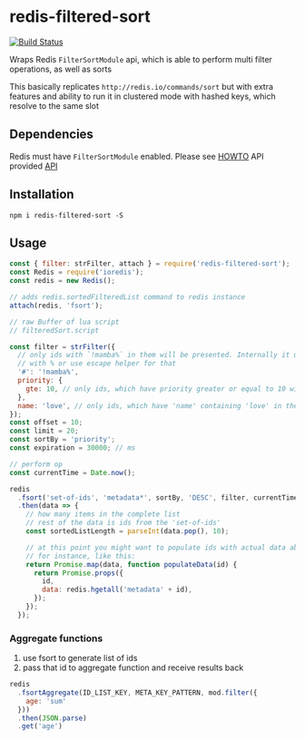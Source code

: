 # redis-filtered-sort

[![Build Status](https://travis-ci.org/makeomatic/redis-filtered-sort.svg)](https://travis-ci.org/makeomatic/redis-filtered-sort)

Wraps Redis `FilterSortModule` api, which is able to perform multi filter operations, as well as sorts

This basically replicates `http://redis.io/commands/sort` but with extra features and ability to run it in clustered mode with
hashed keys, which resolve to the same slot

## Dependencies 
Redis must have `FilterSortModule` enabled.
Please see [HOWTO](./doc/build.md)
API provided [API](./doc/api.md)

## Installation

`npm i redis-filtered-sort -S`

## Usage

```js
const { filter: strFilter, attach } = require('redis-filtered-sort');
const Redis = require('ioredis');
const redis = new Redis();

// adds redis.sortedFilteredList command to redis instance
attach(redis, 'fsort');

// raw Buffer of lua script
// filteredSort.script

const filter = strFilter({
  // only ids with `!mamba%` in them will be presented. Internally it uses lua string.find, so regexp is possible. Escape special chars
  // with % or use escape helper for that
  '#': '!mamba%',
  priority: {
    gte: 10, // only ids, which have priority greater or equal to 10 will be returned
  },
  name: 'love', // only ids, which have 'name' containing 'love' in their metadata will be returned
});
const offset = 10;
const limit = 20;
const sortBy = 'priority';
const expiration = 30000; // ms

// perform op
const currentTime = Date.now();

redis
  .fsort('set-of-ids', 'metadata*', sortBy, 'DESC', filter, currentTime, offset, limit, expiration)
  .then(data => {
    // how many items in the complete list
    // rest of the data is ids from the 'set-of-ids'
    const sortedListLength = parseInt(data.pop(), 10);

    // at this point you might want to populate ids with actual data about them
    // for instance, like this:
    return Promise.map(data, function populateData(id) {
      return Promise.props({
        id,
        data: redis.hgetall('metadata' + id),
      });
    });
  });
```

### Aggregate functions

1. use fsort to generate list of ids
2. pass that id to aggregate function and receive results back

```js
redis
  .fsortAggregate(ID_LIST_KEY, META_KEY_PATTERN, mod.filter({
    age: 'sum'
  }))
  .then(JSON.parse)
  .get('age')
```
